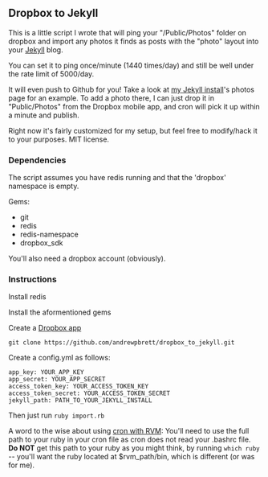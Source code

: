 ## Dropbox to Jekyll

This is a little script I wrote that will ping your "/Public/Photos" folder on dropbox and import any photos it finds as posts with the "photo" layout into your [Jekyll](https://github.com/mojombo/jekyll) blog. 

You can set it to ping once/minute (1440 times/day) and still be well under the rate limit of 5000/day. 

It will even push to Github for you! Take a look at [my Jekyll install](http://andybrett.com/photos)'s photos page for an example. To add a photo there, I can just drop it in "Public/Photos" from the Dropbox mobile app, and cron will pick it up within a minute and publish. 

Right now it's fairly customized for my setup, but feel free to modify/hack it to your purposes. MIT license. 

### Dependencies

The script assumes you have redis running and that the 'dropbox' namespace is empty.

Gems:
- git
- redis
- redis-namespace
- dropbox_sdk

You'll also need a dropbox account (obviously).

### Instructions

Install redis

Install the aformentioned gems

Create a [Dropbox app](https://www.dropbox.com/developers/apps)

`git clone https://github.com/andrewpbrett/dropbox_to_jekyll.git`

Create a config.yml as follows:

    app_key: YOUR_APP_KEY 
    app_secret: YOUR_APP_SECRET 
    access_token_key: YOUR_ACCESS_TOKEN_KEY 
    access_token_secret: YOUR_ACCESS_TOKEN_SECRET 
    jekyll_path: PATH_TO_YOUR_JEKYLL_INSTALL 

Then just run `ruby import.rb`

A word to the wise about using [cron with RVM](http://beginrescueend.com/integration/cron/): You'll need to use the full path to your ruby in your cron file as cron does not read your .bashrc file. **Do NOT** get this path to your ruby as you might think, by running `which ruby` -- you'll want the ruby located at $rvm_path/bin, which is different (or was for me).  
